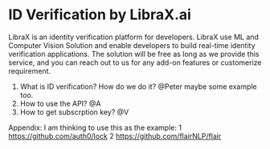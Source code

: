 # ID Verification by LibraX.ai

LibraX is an identity verification platform for developers. LibraX use ML and Computer Vision Solution and enable developers to build real-time identity verification applications. The solution will be free as long as we provide this service, and you can reach out to us for any add-on features or customerize requirement.

1. What is ID verification? How do we do it? @Peter maybe some example too.
2. How to use the API? @A
3. How to get subscrption key? @V


Appendix: I am thinking to use this as the example: 
1 https://github.com/auth0/lock
2 https://github.com/flairNLP/flair
